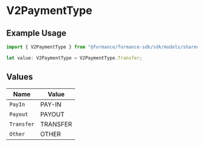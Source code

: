 # V2PaymentType

## Example Usage

```typescript
import { V2PaymentType } from "@formance/formance-sdk/sdk/models/shared";

let value: V2PaymentType = V2PaymentType.Transfer;
```

## Values

| Name       | Value      |
| ---------- | ---------- |
| `PayIn`    | PAY-IN     |
| `Payout`   | PAYOUT     |
| `Transfer` | TRANSFER   |
| `Other`    | OTHER      |